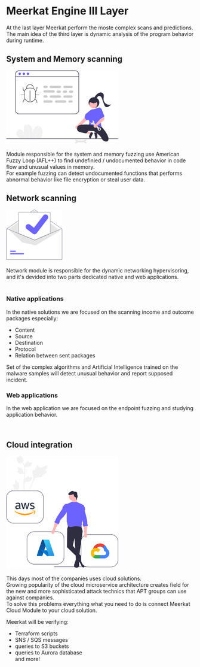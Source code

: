 # Meerkat Engine III Layer
At the last layer Meerkat perform the moste complex 
scans and predictions.   
The main idea of the third layer is 
dynamic analysis of the program behavior during runtime.  


## System and Memory scanning
<img src="system.svg" width=300><br><br>
Module responsible for the system and memory fuzzing use American Fuzzy Loop (AFL++) to find undefinied / undocumented behavior in code flow and unusual values in memory.  
For example fuzzing can detect undocumented  functions that performs abnormal behavior like file encryption or steal user data. 


## Network scanning
<img src="mail.svg" width=150><br><br>
Network module is responsible for the dynamic networking hypervisoring, and it's devided into two parts dedicated native and web applications.  
<br>  

### Native applications  
In the native solutions we are focused on the scanning income and outcome packages especially:
- Content
- Source
- Destination
- Protocol
- Relation between sent packages   

Set of the complex algorithms and Artificial Intelligence trained on the malware samples will detect unusual behavior and report supposed incident.

### Web applications
In the web application we are focused on the endpoint fuzzing and studying application behavior.  

<br>

## Cloud integration   
  
<img src="cloud.svg" width=300><br>  
This days most of the companies uses cloud solutions.  
Growing popularity of the cloud microservice architecture creates field for the new and more sophisticated attack technics that APT groups can use against companies.  
To solve this problems everything what you need to do is connect Meerkat Cloud Module to your cloud solution.    

Meerkat will be verifying: 
- Terraform scripts  
- SNS / SQS messages
- queries to S3 buckets   
- queries to Aurora database   
and more!